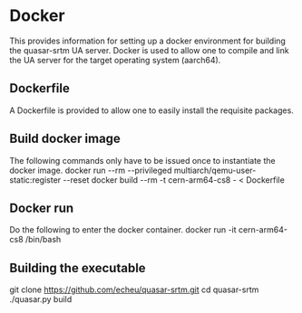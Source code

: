 # Docker

This provides information for setting up a docker environment for building the quasar-srtm UA server. Docker is used to allow one to compile and link the UA server for the target operating system (aarch64).

## Dockerfile

A Dockerfile is provided to allow one to easily install the requisite packages.

## Build docker image

The following commands only have to be issued once to instantiate the docker image.
  docker run --rm --privileged multiarch/qemu-user-static:register --reset
  docker build --rm -t cern-arm64-cs8 - < Dockerfile

## Docker run

Do the following to enter the docker container.
    docker run -it cern-arm64-cs8 /bin/bash

## Building the executable

  git clone https://github.com/echeu/quasar-srtm.git
  cd quasar-srtm
  ./quasar.py build
